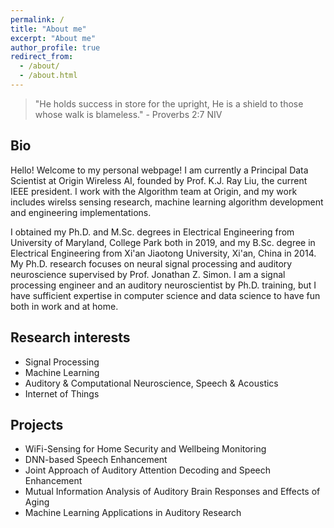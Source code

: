 ```yaml
---
permalink: /
title: "About me"
excerpt: "About me"
author_profile: true
redirect_from: 
  - /about/
  - /about.html
---
```


> "He holds success in store for the upright, He is a shield to those whose walk is blameless." - Proverbs 2:7 NIV

## Bio
Hello! Welcome to my personal webpage! I am currently a Principal Data Scientist at <a href="https://www.originwirelessai.com" style="text-decoration: none">Origin Wireless AI</a>, founded by <a href="http://www.cspl.umd.edu/kjrliu/" style="text-decoration: none">Prof. K.J. Ray Liu</a>, the <a href="https://www.ieee.org/about/corporate/election/index.html" style="text-decoration: none">current IEEE president</a>. I work with the Algorithm team at Origin, and my work includes wirelss sensing research, machine learning algorithm development and engineering implementations.

I obtained my Ph.D. and M.Sc. degrees in Electrical Engineering from University of Maryland, College Park both in 2019, and my B.Sc. degree in Electrical Engineering from Xi'an Jiaotong University, Xi'an, China in 2014. My Ph.D. research focuses on neural signal processing and auditory neuroscience supervised by <a href="https://ece.umd.edu/clark/faculty/481/Jonathan-Simon" style="text-decoration: none">Prof. Jonathan Z. Simon</a>. I am a signal processing engineer and an auditory neuroscientist by Ph.D. training, but I have sufficient expertise in computer science and data science to have fun both in work and at home.

## Research interests
- Signal Processing
- Machine Learning
- Auditory & Computational Neuroscience, Speech & Acoustics
- Internet of Things

## Projects
- WiFi-Sensing for Home Security and Wellbeing Monitoring
- DNN-based Speech Enhancement
- Joint Approach of Auditory Attention Decoding and Speech Enhancement
- Mutual Information Analysis of Auditory Brain Responses and Effects of Aging
- Machine Learning Applications in Auditory Research
